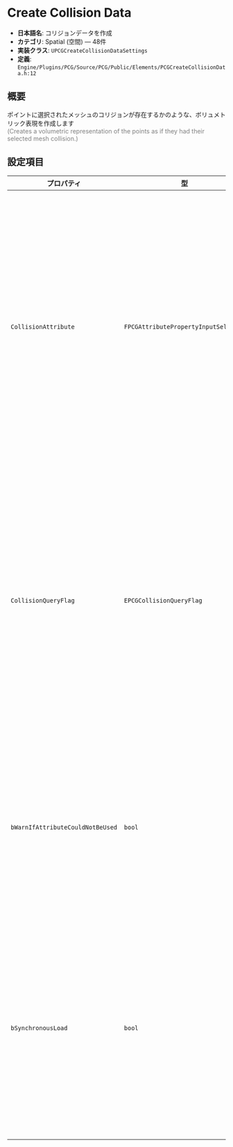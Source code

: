 # Create Collision Data

- **日本語名**: コリジョンデータを作成
- **カテゴリ**: Spatial (空間) — 48件
- **実装クラス**: `UPCGCreateCollisionDataSettings`
- **定義**: `Engine/Plugins/PCG/Source/PCG/Public/Elements/PCGCreateCollisionData.h:12`

## 概要

ポイントに選択されたメッシュのコリジョンが存在するかのような、ボリュメトリック表現を作成します<br><span style='color:gray'>(Creates a volumetric representation of the points as if they had their selected mesh collision.)</span>

## 設定項目


| プロパティ | 型 | 初期値 | 説明 |
| --- | --- | --- | --- |
| `CollisionAttribute` | `FPCGAttributePropertyInputSelector` | なし | 各ポイントが参照するメッシュ／コリジョン情報を指す属性セレクタ。ここで指定した形状をボリューム化します。 |
| `CollisionQueryFlag` | `EPCGCollisionQueryFlag` | `EPCGCollisionQueryFlag::Simple` | コリジョン形状の取得方法（シンプル／複雑）を切り替えます。複雑形状は精度が高い反面処理負荷が増えます。 |
| `bWarnIfAttributeCouldNotBeUsed` | `bool` | `true` | 属性が見つからずコリジョンを生成できなかった場合に警告を表示します。 |
| `bSynchronousLoad` | `bool` | `false` | 参照メッシュを同期ロードします。即時処理が必要なケースに限定して有効化してください。 |
